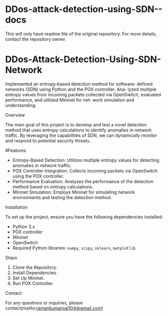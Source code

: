 # DDos-attack-detection-using-SDN--docs
This will only have readme file of the original repository. For more details, contact the repository owner.

# DDos-Attack-Detection-Using-SDN-Network
Implemented an entropy‐based detection method for software‐ defined networks (SDN) using Python and the POX controller. Ana‐ lyzed multiple entropy values from incoming packets collected via OpenSwitch, evaluated performance, and utilized Mininet for net‐ work simulation and understanding.

Overview

The main goal of this project is to develop and test a novel detection method that uses entropy calculations to identify anomalies in network traffic. By leveraging the capabilities of SDN, we can dynamically monitor and respond to potential security threats.

#Features

- Entropy-Based Detection: Utilizes multiple entropy values for detecting anomalies in network traffic.
- POX Controller Integration: Collects incoming packets via OpenSwitch using the POX controller.
- Performance Evaluation: Analyzes the performance of the detection method based on entropy calculations.
- Mininet Simulation: Employs Mininet for simulating network environments and testing the detection method.

 Installation

To set up the project, ensure you have the following dependencies installed:

- Python 3.x
- POX controller
- Mininet
- OpenSwitch
- Required Python libraries: `numpy`, `scipy`, `sklearn`, `matplotlib`

 Steps

1. Clone the Repository.
2. Install Dependencies.
3. Set Up Mininet.
4. Run POX Controller.

Contact

For any questions or inquiries, please contact(mailto:ramankumarpal104@gmail.com)
   



